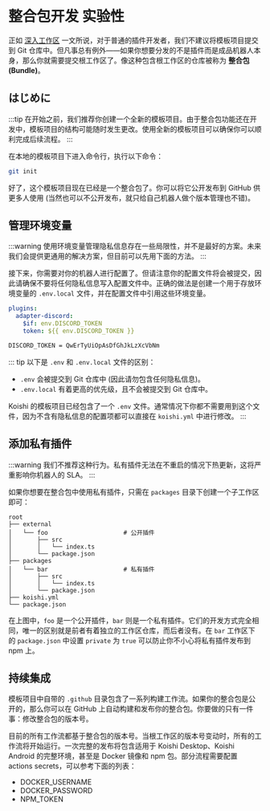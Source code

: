 # 整合包开发 <badge type="warning">实验性</badge>

正如 [深入工作区](../design/workspace.md) 一文所说，对于普通的插件开发者，我们不建议将模板项目提交到 Git 仓库中。但凡事总有例外——如果你想要分发的不是插件而是成品机器人本身，那么你就需要提交根工作区了。像这种包含根工作区的仓库被称为 **整合包 (Bundle)**。

## はじめに

:::tip
在开始之前，我们推荐你创建一个全新的模板项目。由于整合包功能还在开发中，模板项目的结构可能随时发生更改。使用全新的模板项目可以确保你可以顺利完成后续流程。
:::

在本地的模板项目下进入命令行，执行以下命令：

```sh
git init
```

好了，这个模板项目现在已经是一个整合包了。你可以将它公开发布到 GitHub 供更多人使用 (当然也可以不公开发布，就只给自己机器人做个版本管理也不错)。

## 管理环境变量

:::warning
使用环境变量管理隐私信息存在一些局限性，并不是最好的方案。未来我们会提供更通用的解决方案，但目前可以先用下面的方法。
:::

接下来，你需要对你的机器人进行配置了。但请注意你的配置文件将会被提交，因此请确保不要将任何隐私信息写入配置文件中。正确的做法是创建一个用于存放环境变量的 `.env.local` 文件，并在配置文件中引用这些环境变量。

```yaml title=koishi.yml
plugins:
  adapter-discord:
    $if: env.DISCORD_TOKEN
    token: ${{ env.DISCORD_TOKEN }}
```

```sh title=.env.local
DISCORD_TOKEN = QwErTyUiOpAsDfGhJkLzXcVbNm
```

::: tip
以下是 `.env` 和 `.env.local` 文件的区别：

- `.env` 会被提交到 Git 仓库中 (因此请勿包含任何隐私信息)。
- `.env.local` 有着更高的优先级，且不会被提交到 Git 仓库中。

Koishi 的模板项目已经包含了一个 `.env` 文件。通常情况下你都不需要用到这个文件，因为不含有隐私信息的配置项都可以直接在 `koishi.yml` 中进行修改。
:::

## 添加私有插件

:::warning
我们不推荐这种行为。私有插件无法在不重启的情况下热更新，这将严重影响你机器人的 SLA。
:::

如果你想要在整合包中使用私有插件，只需在 `packages` 目录下创建一个子工作区即可：

```diff{7-11A}
root
├── external
│   └── foo                     # 公开插件
│       ├── src
│       │   └── index.ts
│       └── package.json
├── packages
│   └── bar                     # 私有插件
│       ├── src
│       │   └── index.ts
│       └── package.json
├── koishi.yml
└── package.json
```

在上图中，`foo` 是一个公开插件，`bar` 则是一个私有插件。它们的开发方式完全相同，唯一的区别就是前者有着独立的工作区仓库，而后者没有。在 `bar` 工作区下的 `package.json` 中设置 `private` 为 `true` 可以防止你不小心将私有插件发布到 npm 上。

## 持续集成

模板项目中自带的 `.github` 目录包含了一系列构建工作流。如果你的整合包是公开的，那么你可以在 GitHub 上自动构建和发布你的整合包。你要做的只有一件事：修改整合包的版本号。

目前的所有工作流都基于整合包的版本号。当根工作区的版本号变动时，所有的工作流将开始运行。一次完整的发布将包含适用于 Koishi Desktop、Koishi Android 的完整环境，甚至是 Docker 镜像和 npm 包。部分流程需要配置 actions secrets，可以参考下面的列表：

- DOCKER_USERNAME
- DOCKER_PASSWORD
- NPM_TOKEN
